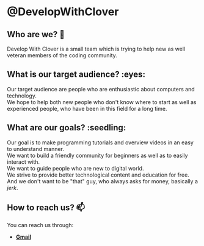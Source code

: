 <h1>@DevelopWithClover</h1>

<h2>Who are we? 🤔</h2>
<p>
  Develop With Clover is a small team which is trying to help new as well veteran members of the coding community. 
</p>

<h2>What is our target audience? :eyes:</h2>
<p>
  Our target audience are people who are enthusiastic about computers and technology.<br>
  We hope to help both new people who don't know where to start as well as experienced people, who have been in this field for a long time.
</p>

<p><h2>What are our goals? :seedling:</h2>

  Our goal is to make programming tutorials and overview videos in an easy to understand manner.<br>
  We want to build a friendly community for beginners as well as  to easily interact with.<br>
  We want to guide people who are new to digital world.<br>
  We strive to provide better technological content and education for free.<br>
  And we don't want to be "that" guy, who always asks for money, basically a <i>jerk</i>.
</p>

<h2>How to reach us? 📫</h2>
 You can reach us through:<br>
<ul>
  <li>
    <b><a href="mailto:developwithano@gmail.com">Gmail</a></b>
   </li>
</ul>

<!---
DevelopWithClover/DevelopWithClover is a ✨ special ✨ repository because its `README.md` (this file) appears on your GitHub profile.
You can click the Preview link to take a look at your changes.
--->
